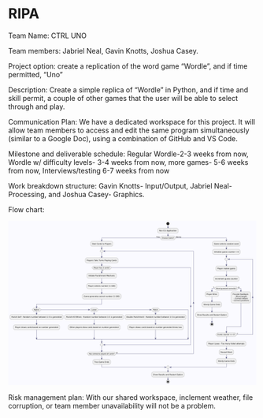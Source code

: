 
# RIPA

Team Name: CTRL UNO

Team members: Jabriel Neal, Gavin Knotts, Joshua Casey.

Project option: create a replication of the word game “Wordle”, and if time permitted, “Uno”

Description: Create a simple replica of “Wordle” in Python, and if time and skill permit, a couple of other games that the user will be able to select through and play.

Communication Plan: We have a dedicated workspace for this project. It will allow team members to access and edit the same program simultaneously (similar to a Google Doc), using a combination of GitHub and VS Code.

Milestone and deliverable schedule: Regular Wordle-2-3 weeks from now, Wordle w/ difficulty levels- 3-4 weeks from now, more games- 5-6 weeks from now, Interviews/testing 6-7 weeks from now

Work breakdown structure: Gavin Knotts- Input/Output, Jabriel Neal- Processing, and Joshua Casey- Graphics.

Flow chart:


![Game Flowchart](GameFlowchart.png)

Risk management plan: With our shared workspace, inclement weather, file corruption, or team member unavailability will not be a problem.
